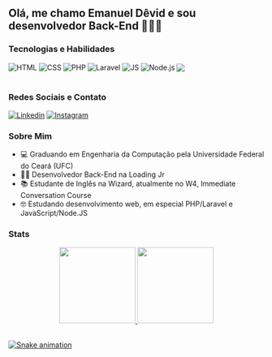 ## Olá, me chamo Emanuel Dêvid e sou desenvolvedor Back-End 🧑‍💻👋

### Tecnologias e Habilidades
<div style="display: inline_block">
  <img align="center" alt="HTML" src="https://img.shields.io/badge/HTML5-E34F26?style=for-the-badge&logo=html5&logoColor=white">
  <img align="center" alt="CSS" src="https://img.shields.io/badge/CSS3-1572B6?style=for-the-badge&logo=css3&logoColor=white">
  <img align="center" alt="PHP" src="https://img.shields.io/badge/PHP-777BB4?style=for-the-badge&logo=php&logoColor=white">
  <img align="center" alt="Laravel" src="https://img.shields.io/badge/Laravel-FF2D20?style=for-the-badge&logo=laravel&logoColor=white">
  <img align="center" alt="JS" src="https://img.shields.io/badge/JavaScript-F7DF1E?style=for-the-badge&logo=javascript&logoColor=black">
  <img align="center" alt="Node.js" src="https://img.shields.io/badge/Node.js-43853D?style=for-the-badge&logo=node.js&logoColor=white">
  <img align="center" alt-"Git" src="https://img.shields.io/badge/GIT-E44C30?style=for-the-badge&logo=git&logoColor=white">
</div>

<br>

### Redes Sociais e Contato
[![Linkedin](https://img.shields.io/badge/LinkedIn-0077B5?style=for-the-badge&logo=linkedin&logoColor=white)](https://www.linkedin.com/in/emanuel-d%C3%AAvid-felix-35462a1a5/)
[![Instagram](https://img.shields.io/badge/Instagram-E4405F?style=for-the-badge&logo=instagram&logoColor=white)](https://www.instagram.com/emanueldevid_pf)

### Sobre Mim

- 💻 Graduando em Engenharia da Computação pela Universidade Federal do Ceará (UFC)
- 🧑‍💻 Desenvolvedor Back-End na Loading Jr
- 📚 Estudante de Inglês na Wizard, atualmente no W4, Immediate Conversation Course
- 🤓 Estudando desenvolvimento web, em especial PHP/Laravel e JavaScript/Node.JS

### Stats
<div align="left" style="display:flex; align-items:center; justify-content:center;">
  <a href="https://github.com/EmanuelDevid">
  <img height="150em" src="https://github-readme-stats.vercel.app/api?username=EmanuelDevid&show_icons=true&theme=highcontrast&include_all_commits=true&count_private=true"/>
  <img height="150em" src="https://github-readme-stats.vercel.app/api/top-langs/?username=EmanuelDevid&layout=compact&langs_count=8&theme=highcontrast"/>
</div>

<br>

![Snake animation](https://github.com/EmanuelDevid/EmanuelDevid/blob/output/github-contribution-grid-snake.svg)
